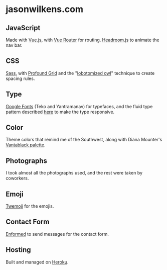# jasonwilkens.com
JavaScript
----------
Made with [Vue.js](https://vuejs.org/), with [Vue Router](https://router.vuejs.org/en/) for routing. [Headroom.js](http://wicky.nillia.ms/headroom.js/) to animate the nav bar.

CSS
---
[Sass](http://sass-lang.com/), with [Profound Grid](http://www.profoundgrid.com/) and the "[lobotomized owl](https://alistapart.com/article/axiomatic-css-and-lobotomized-owls)" technique to create spacing rules.

Type
----
[Google Fonts](https://fonts.google.com/) (Teko and Yantramanav) for typefaces, and the fluid type pattern described [here](https://www.smashingmagazine.com/2016/05/fluid-typography/) to make the type responsive.

Color
-----
Theme colors that remind me of the Southwest, along with Diana Mounter's [Vantablack palette](http://broccolini.net/50shadesofblk/).

Photographs
-----------
I took almost all the photographs used, and the rest were taken by coworkers.

Emoji
------
[Twemoji](https://github.com/twitter/twemoji) for the emojis.

Contact Form
------------
[Enformed](http://www.enformed.io/) to send messages for the contact form.

Hosting
-------
Built and managed on [Heroku](https://www.heroku.com/).
